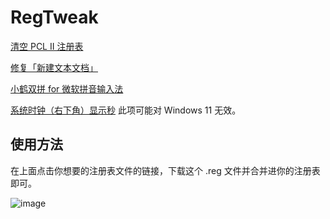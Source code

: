 # RegTweak
[清空 PCL II 注册表](https://github.com/Ayx03/RegTweak/blob/main/ClearPCL.reg)

[修复「新建文本文档」](https://github.com/Ayx03/RegTweak/blob/main/FixNewTxt_GB18030.reg)

[小鹤双拼 for 微软拼音输入法](https://github.com/Ayx03/RegTweak/blob/main/%E5%BE%AE%E8%BD%AF%E6%8B%BC%E9%9F%B3%E8%BE%93%E5%85%A5%E6%B3%95%E5%B0%8F%E9%B9%A4%E5%8F%8C%E6%8B%BC.reg)

[系统时钟（右下角）显示秒](https://github.com/Ayx03/RegTweak/blob/main/ShowSecondsInSystemClock.reg) 此项可能对 Windows 11 无效。

## 使用方法
在上面点击你想要的注册表文件的链接，下载这个 .reg 文件并合并进你的注册表即可。

![image](https://github.com/Ayx03/RegTweak/assets/75155322/77f33d2f-bd81-483f-8115-93a7aed06afe)
